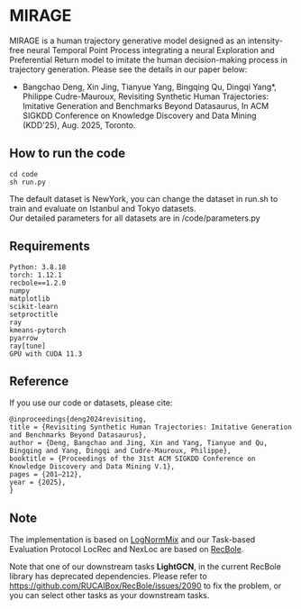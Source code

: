 # MIRAGE
MIRAGE is a human trajectory generative model designed as an intensity-free neural Temporal Point Process integrating a neural Exploration and Preferential Return model to imitate the human decision-making process in trajectory generation. Please see the details in our paper below:  
- Bangchao Deng, Xin Jing, Tianyue Yang, Bingqing Qu, Dingqi Yang*, Philippe Cudre-Mauroux, Revisiting Synthetic Human Trajectories: Imitative Generation and Benchmarks Beyond Datasaurus, In ACM SIGKDD Conference on Knowledge Discovery and Data Mining (KDD'25), Aug. 2025, Toronto.
  
## How to run the code
```
cd code
sh run.py
```
The default dataset is NewYork, you can change the dataset in run.sh to train and evaluate on Istanbul and Tokyo datasets.  
Our detailed parameters for all datasets are in /code/parameters.py

## Requirements
```
Python: 3.8.18  
torch: 1.12.1  
recbole==1.2.0  
numpy  
matplotlib  
scikit-learn  
setproctitle  
ray  
kmeans-pytorch  
pyarrow  
ray[tune]  
GPU with CUDA 11.3
```

## Reference
If you use our code or datasets, please cite:
```
@inproceedings{deng2024revisiting,
title = {Revisiting Synthetic Human Trajectories: Imitative Generation and Benchmarks Beyond Datasaurus},
author = {Deng, Bangchao and Jing, Xin and Yang, Tianyue and Qu, Bingqing and Yang, Dingqi and Cudre-Mauroux, Philippe},
booktitle = {Proceedings of the 31st ACM SIGKDD Conference on Knowledge Discovery and Data Mining V.1},
pages = {201–212},
year = {2025},
}
```
## Note
The implementation is based on [LogNormMix](https://github.com/shchur/ifl-tpp) and our Task-based Evaluation Protocol LocRec and NexLoc are based on [RecBole](https://github.com/RUCAIBox/RecBole).

Note that one of our downstream tasks **LightGCN**, in the current RecBole library has deprecated dependencies. Please refer to https://github.com/RUCAIBox/RecBole/issues/2090 to fix the problem, or you can select other tasks as your downstream tasks.
